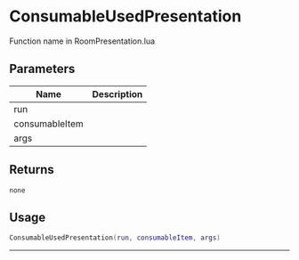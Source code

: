 # ConsumableUsedPresentation

Function name in RoomPresentation.lua

## Parameters

| Name           | Description |
| -------------- | ----------- |
| run            |             |
| consumableItem |             |
| args           |             |

## Returns

`none`

## Usage

```lua
ConsumableUsedPresentation(run, consumableItem, args)
```

---
